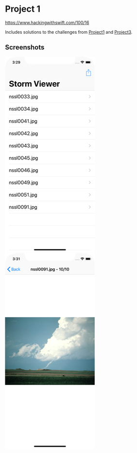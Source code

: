 # Project 1

https://www.hackingwithswift.com/100/16

Includes solutions to the challenges from [Project1](https://www.hackingwithswift.com/read/1/7/wrap-up) and [Project3](https://www.hackingwithswift.com/read/3/3/wrap-up).

## Screenshots

![screenshot1](screenshots/screen01.png)
![screenshot2](screenshots/screen02.png)
